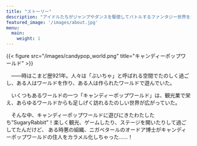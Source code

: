 ```yaml
---
title: "ストーリー"
description: "アイドルたちがジャンプやダンスを駆使してバトルするファンタジー世界を舞台にした、かわいらしくも熱い競技ゲームです。プレイヤーは自分のアイドルチームを編成し、他のプレイヤーと対戦して頂点を目指します。アイドルたちの個性的な衣装や必殺技、劇的な勝利の瞬間など、盛り上がり満点のゲームです。"
featured_image: '/images/about.jpg'
menu:
  main:
    weight: 1
---
```

{{< figure src="/images/candypop_world.png" title="キャンディーポップワールド" >}}

　――時はこまど歴921年。人々は「ぶいちゃ」と呼ばれる空間でたのしく過ごし、ある人はワールドを作り、ある人は作られたワールドで遊んでいた。

　いくつもあるワールドの一つ「キャンディーポップワールド」は、観光業で栄え、あらゆるワールドからも足しげく訪れるたのしい世界が広がっていた。

　そんな中、キャンディーポップワールドに遊びにきたわたしたち”SugaryRabbit”！楽しく観光、ゲームしたり、ステージを開いたりして過ごしてたんだけど、
ある時悪の組織、ニガベタールのオードア博士がキャンディーポップワールドの住人をカラメル化しちゃった……！
